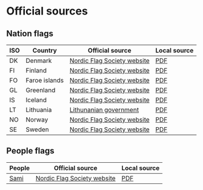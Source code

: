 # Official sources

## Nation flags

| ISO  | Country       | Official source                                              | Local source                                 |
| ---- | ------------- | ------------------------------------------------------------ | -------------------------------------------- |
| DK   | Denmark       | [Nordic Flag Society website](http://nordicflagsociety.org/wp-content/uploads/2016/09/denmark.pdf) | [PDF](./nordicflagsociety.org/denmark.pdf)   |
| FI   | Finland       | [Nordic Flag Society website](http://nordicflagsociety.org/wp-content/uploads/2016/09/finland.pdf) | [PDF](./nordicflagsociety.org/finland.pdf)   |
| FO   | Faroe islands | [Nordic Flag Society website](http://nordicflagsociety.org/wp-content/uploads/2016/09/faroes.pdf) | [PDF](./nordicflagsociety.org/faroes.pdf)    |
| GL   | Greenland     | [Nordic Flag Society website](http://nordicflagsociety.org/wp-content/uploads/2016/09/greenland.pdf) | [PDF](./nordicflagsociety.org/greenland.pdf) |
| IS   | Iceland       | [Nordic Flag Society website](http://nordicflagsociety.org/wp-content/uploads/2016/09/island_ny.pdf) | [PDF](./nordicflagsociety.org/island_ny.pdf) |
| LT   | Lithuania     | [Lithunanian government](https://lrv.lt/uploads/main/documents/files/Naudinga_informacija/Valstybes_ir_vyriausybes_simboliai/LR_veliava_ir_herbas.pdf) | [PDF](./lt/LR_veliava_ir_herbas.pdf) |
| NO   | Norway        | [Nordic Flag Society website](http://nordicflagsociety.org/wp-content/uploads/2016/09/Norway.pdf) | [PDF](./nordicflagsociety.org/norway.pdf)    |
| SE   | Sweden        | [Nordic Flag Society website](http://nordicflagsociety.org/wp-content/uploads/2016/09/sweden.pdf) | [PDF](./nordicflagsociety.org/sweden.pdf)    |

## People flags

| People       | Official source                                              | Local source                                 |
| ------------ | ------------------------------------------------------------ | -------------------------------------------- |
| [Sami](https://en.wikipedia.org/wiki/Sami_people) | [Nordic Flag Society website](http://nordicflagsociety.org/wp-content/uploads/2016/09/sami.pdf) | [PDF](./nordicflagsociety.org/sami.pdf) |